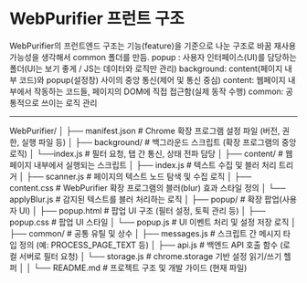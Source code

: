 # WebPurifier 프런트 구조

WebPurifier의 프런트엔드 구조는 기능(feature)을 기준으로 나눈 구조로 바꿈
재사용 가능성을 생각해서 common 폴더를 만듬.
popup : 사용자 인터페이스(UI)를 담당하는 폴더(UI는 보기 좋게 / JS는 데이터와 로직만 관리)
background: content(페이지 내부 코드)와 popup(설정창) 사이의 중앙 통신(제어 및 통신 중심)
content: 웹페이지 내부에서 작동하는 코드들, 페이지의 DOM에 직접 접근함(실제 동작 수행)
common: 공통적으로 쓰이는 로직 관리

------------------------------------------------------------------------------------------
WebPurifier/
│
├── manifest.json # Chrome 확장 프로그램 설정 파일 (버전, 권한, 실행 파일 등)
│
├── background/ # 백그라운드 스크립트 (확장 프로그램의 중앙 로직)
│ └──index.js # 필터 요청, 탭 간 통신, 상태 전파 담당
│
├── content/ # 웹페이지 내부에서 실행되는 스크립트
│ ├── index.js # 텍스트 수집 및 블러 처리 트리거
│ ├── scanner.js # 페이지의 텍스트 노드 탐색 및 수집 로직
│ ├── content.css # WebPurifier 확장 프로그램의 블러(blur) 효과 스타일 정의
│ └── applyBlur.js # 감지된 텍스트를 블러 처리하는 로직
│
├── popup/ # 확장 팝업(사용자 UI)
│ ├── popup.html # 팝업 UI 구조 (필터 설정, 토픽 관리 등)
│ ├── popup.css # 팝업 UI 스타일
│ └── popup.js # UI 이벤트 처리 및 설정 저장 로직
│
├── common/ # 공통 유틸 및 상수
│ ├── messages.js # 스크립트 간 메시지 타입 정의 (예: PROCESS_PAGE_TEXT 등)
│ ├── api.js # 백엔드 API 호출 함수 (로컬 서버로 필터 요청)
│ └── storage.js # chrome.storage 기반 설정 읽기/쓰기 헬퍼
│
│
└── README.md # 프로젝트 구조 및 개발 가이드 (현재 파일)


